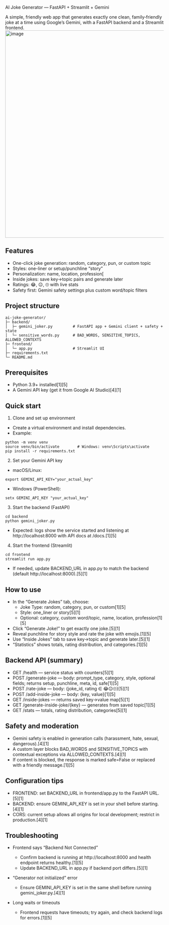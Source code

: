 AI Joke Generator — FastAPI + Streamlit + Gemini

A simple, friendly web app that generates exactly one clean, family‑friendly joke at a time using Google’s Gemini, with a FastAPI backend and a Streamlit frontend.
<img width="1352" height="659" alt="image" src="https://github.com/user-attachments/assets/90e6ba52-15a5-4b05-9c30-df803f117043" />

## Features

- One-click joke generation: random, category, pun, or custom topic
- Styles: one-liner or setup/punchline “story”
- Personalization: name, location, profession[
- Inside jokes: save key→topic pairs and generate later
- Ratings: 😂, 😐, 🙄 with live stats
- Safety first: Gemini safety settings plus custom word/topic filters

## Project structure

```
ai-joke-generator/
├─ backend/
│  ├─ gemini_joker.py         # FastAPI app + Gemini client + safety + state
│  └─ sensitive_words.py      # BAD_WORDS, SENSITIVE_TOPICS, ALLOWED_CONTEXTS
├─ frontend/
│  └─ app.py                  # Streamlit UI
├─ requirements.txt
└─ README.md
```


## Prerequisites

- Python 3.9+ installed[1][5]
- A Gemini API key (get it from Google AI Studio)[4][1]

## Quick start

1) Clone and set up environment  
- Create a virtual environment and install dependencies.  
- Example:  
```
python -m venv venv
source venv/bin/activate        # Windows: venv\Scripts\activate
pip install -r requirements.txt
```


2) Set your Gemini API key  
- macOS/Linux:  
```
export GEMINI_API_KEY="your_actual_key"
```
- Windows (PowerShell):  
```
setx GEMINI_API_KEY "your_actual_key"
```


3) Start the backend (FastAPI)  
```
cd backend
python gemini_joker.py
```
- Expected: logs show the service started and listening at http://localhost:8000 with API docs at /docs.[1][5]

4) Start the frontend (Streamlit)  
```
cd frontend
streamlit run app.py
```
- If needed, update BACKEND_URL in app.py to match the backend (default http://localhost:8000).[5][1]

## How to use

- In the “Generate Jokes” tab, choose:
  - Joke Type: random, category, pun, or custom[1][5]
  - Style: one_liner or story[5][1]
  - Optional: category, custom word/topic, name, location, profession[1][5]
- Click “Generate Joke!” to get exactly one joke.[5][1]
- Reveal punchline for story style and rate the joke with emojis.[1][5]
- Use “Inside Jokes” tab to save key→topic and generate later.[5][1]
- “Statistics” shows totals, rating distribution, and categories.[1][5]

## Backend API (summary)

- GET /health — service status with counters[5][1]
- POST /generate-joke — body: prompt_type, category, style, optional fields; returns setup, punchline, meta, id, safe[1][5]
- POST /rate-joke — body: {joke_id, rating ∈ 😂😐🙄}[5][1]
- POST /add-inside-joke — body: {key, value}[1][5]
- GET /inside-jokes — returns saved key→value map[5][1]
- GET /generate-inside-joke/{key} — generates from saved topic[1][5]
- GET /stats — totals, rating distribution, categories[5][1]

## Safety and moderation

- Gemini safety is enabled in generation calls (harassment, hate, sexual, dangerous).[4][1]
- A custom layer blocks BAD_WORDS and SENSITIVE_TOPICS with contextual exceptions via ALLOWED_CONTEXTS.[4][1]
- If content is blocked, the response is marked safe=False or replaced with a friendly message.[1][5]

## Configuration tips

- FRONTEND: set BACKEND_URL in frontend/app.py to the FastAPI URL.[5][1]
- BACKEND: ensure GEMINI_API_KEY is set in your shell before starting.[4][1]
- CORS: current setup allows all origins for local development; restrict in production.[4][1]

## Troubleshooting

- Frontend says “Backend Not Connected”  
  - Confirm backend is running at http://localhost:8000 and health endpoint returns healthy.[1][5]
  - Update BACKEND_URL in app.py if backend port differs.[5][1]

- “Generator not initialized” error  
  - Ensure GEMINI_API_KEY is set in the same shell before running gemini_joker.py.[4][1]

- Long waits or timeouts  
  - Frontend requests have timeouts; try again, and check backend logs for errors.[1][5]
